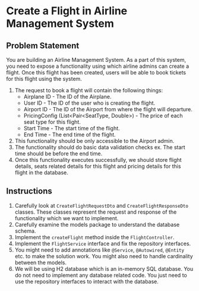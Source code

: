 # Create a Flight in Airline Management System

## Problem Statement

You are building an Airline Management System. As a part of this system, you need to expose a functionality using which airline admins can create a flight. 
Once this flight has been created, users will be able to book tickets for this flight using the system.

1. The request to book a flight will contain the following things:
   * Airplane ID - The ID of the Airplane.
   * User ID - The ID of the user who is creating the flight.
   * Airport ID - The ID of the Airport from where the flight will departure.
   * PricingConfig (List<Pair<SeatType, Double>) - The price of each seat type for this flight.
   * Start Time - The start time of the flight.
   * End Time - The end time of the flight.
2. This functionality should be only accessible to the Airport admin.
3. The functionality should do basic data validation checks ex. The start time should be before the end time.
4. Once this functionality executes successfully, we should store flight details, seats related details for this flight and pricing details for this flight in the database.


## Instructions
1. Carefully look at `CreateFlightRequestDto` and `CreateFlightResponseDto` classes. These classes represent the request and response of the functionality which we want to implement.
2. Carefully examine the models package to understand the database schema.
3. Implement the `createFlight` method inside the `FlightController`.
4. Implement the `FlightService` interface and fix the repository interfaces.
5. You might need to add annotations like `@Service`, `@Autowired`, `@Entity` etc. to make the solution work. You might also need to handle cardinality between the models.
6. We will be using H2 database which is an in-memory SQL database. You do not need to implement any database related code. You just need to use the repository interfaces to interact with the database.


